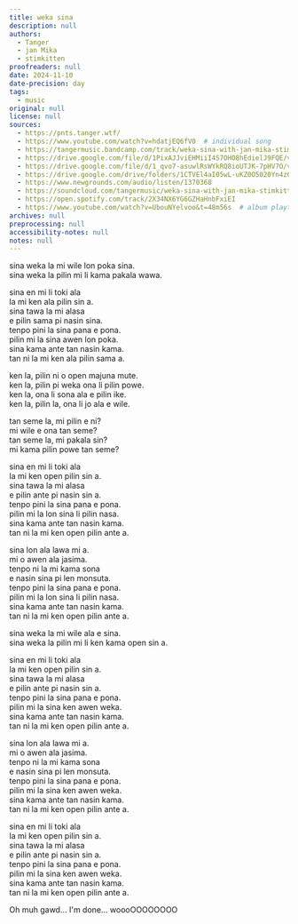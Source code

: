 ```yaml
---
title: weka sina
description: null
authors:
  - Tanger
  - jan Mika
  - stimkitten
proofreaders: null
date: 2024-11-10
date-precision: day
tags:
  - music
original: null
license: null
sources:
  - https://pnts.tanger.wtf/
  - https://www.youtube.com/watch?v=hdatjEQ6fV0  # individual song
  - https://tangermusic.bandcamp.com/track/weka-sina-with-jan-mika-stimkitten
  - https://drive.google.com/file/d/1PixAJJviEHMiiI4S7OHO8hEdielJ9FQE/view  # audio
  - https://drive.google.com/file/d/1_qvo7-asuwlRsWYkRQ8ioUTJK-7pHV7O/view  # lyrics
  - https://drive.google.com/drive/folders/1CTVEl4aI05wL-uKZ0O5020Yn4zGiKhLD  # album
  - https://www.newgrounds.com/audio/listen/1370368
  - https://soundcloud.com/tangermusic/weka-sina-with-jan-mika-stimkitten-1
  - https://open.spotify.com/track/2X34NX6YG6GZHaHnbFxiEI
  - https://www.youtube.com/watch?v=UbouNYelvoo&t=48m56s  # album playthrough
archives: null
preprocessing: null
accessibility-notes: null
notes: null
---
```


sina weka la mi wile lon poka sina.  
sina weka la pilin mi li kama pakala wawa.

sina en mi li toki ala  
la mi ken ala pilin sin a.  
sina tawa la mi alasa  
e pilin sama pi nasin sina.  
tenpo pini la sina pana e pona.  
pilin mi la sina awen lon poka.  
sina kama ante tan nasin kama.  
tan ni la mi ken ala pilin sama a.

ken la, pilin ni o open majuna mute.  
ken la, pilin pi weka ona li pilin powe.  
ken la, ona li sona ala e pilin ike.  
ken la, pilin la, ona li jo ala e wile.

tan seme la, mi pilin e ni?  
mi wile e ona tan seme?  
tan seme la, mi pakala sin?  
mi kama pilin powe tan seme?

sina en mi li toki ala  
la mi ken open pilin sin a.  
sina tawa la mi alasa  
e pilin ante pi nasin sin a.  
tenpo pini la sina pana e pona.  
pilin mi la lon sina li pilin nasa.  
sina kama ante tan nasin kama.  
tan ni la mi ken open pilin ante a.

sina lon ala lawa mi a.  
mi o awen ala jasima.  
tenpo ni la mi kama sona  
e nasin sina pi len monsuta.  
tenpo pini la sina pana e pona.  
pilin mi la lon sina li pilin nasa.  
sina kama ante tan nasin kama.  
tan ni la mi ken open pilin ante a.

sina weka la mi wile ala e sina.  
sina weka la pilin mi li ken kama open sin a.

sina en mi li toki ala  
la mi ken open pilin sin a.  
sina tawa la mi alasa  
e pilin ante pi nasin sin a.  
tenpo pini la sina pana e pona.  
pilin mi la sina ken awen weka.  
sina kama ante tan nasin kama.  
tan ni la mi ken open pilin ante a.

sina lon ala lawa mi a.  
mi o awen ala jasima.  
tenpo ni la mi kama sona  
e nasin sina pi len monsuta.  
tenpo pini la sina pana e pona.  
pilin mi la sina ken awen weka.  
sina kama ante tan nasin kama.  
tan ni la mi ken open pilin ante a.

sina en mi li toki ala  
la mi ken open pilin sin a.  
sina tawa la mi alasa  
e pilin ante pi nasin sin a.  
tenpo pini la sina pana e pona.  
pilin mi la sina ken awen weka.  
sina kama ante tan nasin kama.  
tan ni la mi ken open pilin ante a.

Oh muh gawd... I'm done... woooOOOOOOOO
